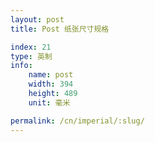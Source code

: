 ```yaml
---
layout: post
title: Post 纸张尺寸规格

index: 21
type: 英制
info:
    name: post
    width: 394
    height: 489
    unit: 毫米

permalink: /cn/imperial/:slug/
---
```



